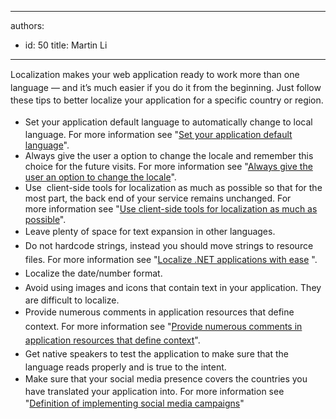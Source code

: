 

---
authors:
  - id: 50
    title: Martin Li
---




<span class='intro'> <p><span style="line-height&#58;20.79px;">​​​​</span><span style="line-height&#58;20px;">Localization makes your web application ready to work more than one language — and it’s much easier if you do it from the beginning. Just follow these tips to better localize your application&#160;for a </span><span style="line-height&#58;20px;">specific country or region.​</span></p> </span>

<ul class="p1"><li>
      <span style="line-height&#58;1.6;">​Set your application default language to automatically change to local language.&#160;</span>For more&#160;information see &quot;<a href="/_layouts/15/FIXUPREDIRECT.ASPX?WebId=3dfc0e07-e23a-4cbb-aac2-e778b71166a2&amp;TermSetId=07da3ddf-0924-4cd2-a6d4-a4809ae20160&amp;TermId=5aad1f7a-4872-439a-b248-6a151ba096f8">Set your application default language</a>&quot;.</li><li>Always give the user a&#160;option to change the locale and remember this choice for the future visits. For more&#160;information see &quot;<a href="/_layouts/15/FIXUPREDIRECT.ASPX?WebId=3dfc0e07-e23a-4cbb-aac2-e778b71166a2&amp;TermSetId=07da3ddf-0924-4cd2-a6d4-a4809ae20160&amp;TermId=cdfaa8e8-772c-4ebe-a079-a15ee854357c">Always give the user an option to change the locale</a>&quot;.</li><li>Use &#160;client-side tools for localization as much as possible so that for the most part, the back end of your service remains unchanged. For more&#160;information see &quot;<a href="/_layouts/15/FIXUPREDIRECT.ASPX?WebId=3dfc0e07-e23a-4cbb-aac2-e778b71166a2&amp;TermSetId=07da3ddf-0924-4cd2-a6d4-a4809ae20160&amp;TermId=a4ba1bf2-9315-4611-9027-67d763702652">Use client-side tools for localization as much as possible</a>&quot;.</li><li>
      <span style="line-height&#58;1.6;">Leave plenty of space for text expansion in other languages.</span></li><li>
      <span style="line-height&#58;1.6;">Do not hardcode strings, instead you should move strings to resource files. For more&#160;information see &quot;<a href="https&#58;//www.jetbrains.com/resharper/features/internationalization.html">Localize .NET applications with ease</a> <img title="You are now leaving SSW" src="/Style%20Library/SSW/CoreImages/external.gif" alt="" />&quot;.</span></li><li>
      <span style="line-height&#58;1.6;">Localize the date/number format.</span></li><li>
      <span style="line-height&#58;1.6;">Avoid using images and icons that contain text in your application. They are difficult to localize.</span></li><li>
      <span style="line-height&#58;1.6;">Provide numerous comments in application resources that define context. For more&#160;information see &quot;<a href="/_layouts/15/FIXUPREDIRECT.ASPX?WebId=3dfc0e07-e23a-4cbb-aac2-e778b71166a2&amp;TermSetId=07da3ddf-0924-4cd2-a6d4-a4809ae20160&amp;TermId=565bf34b-7435-44d4-b23d-430cb7732e25">Provide numerous comments in application resources that define context</a>&quot;.</span></li><li>
      <span style="line-height&#58;1.6;">Get native speakers to test the application to make sure that the language reads properly and is true to the intent.</span></li><li>
      <span style="line-height&#58;1.6;">Make sure that your social media presence covers the countries you have translated your application into. For more information see &quot;<a href="/_layouts/15/FIXUPREDIRECT.ASPX?WebId=3dfc0e07-e23a-4cbb-aac2-e778b71166a2&amp;TermSetId=07da3ddf-0924-4cd2-a6d4-a4809ae20160&amp;TermId=867d8d4f-e050-448b-8d9a-a70507c84ed5">Definition of implementing social media campaigns</a>&quot;</span></li></ul>


